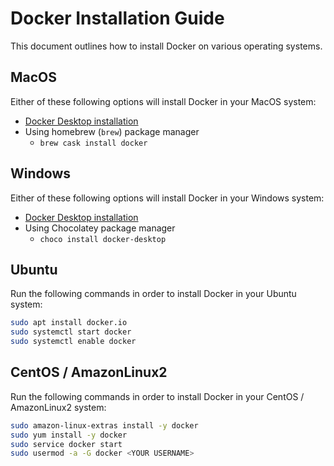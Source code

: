 # Docker Installation Guide

This document outlines how to install Docker on various operating systems.


## MacOS

Either of these following options will install Docker in your MacOS system:

- [Docker Desktop installation](https://docs.docker.com/docker-for-mac/install/)
- Using homebrew (`brew`) package manager
    - `brew cask install docker`


## Windows

Either of these following options will install Docker in your Windows system:

- [Docker Desktop installation](https://docs.docker.com/docker-for-windows/install/)
- Using Chocolatey package manager
    - `choco install docker-desktop`


## Ubuntu

Run the following commands in order to install Docker in your Ubuntu system:

```bash
sudo apt install docker.io
sudo systemctl start docker
sudo systemctl enable docker
```


## CentOS / AmazonLinux2

Run the following commands in order to install Docker in your CentOS / AmazonLinux2 system:

```bash
sudo amazon-linux-extras install -y docker
sudo yum install -y docker
sudo service docker start
sudo usermod -a -G docker <YOUR USERNAME>
```
